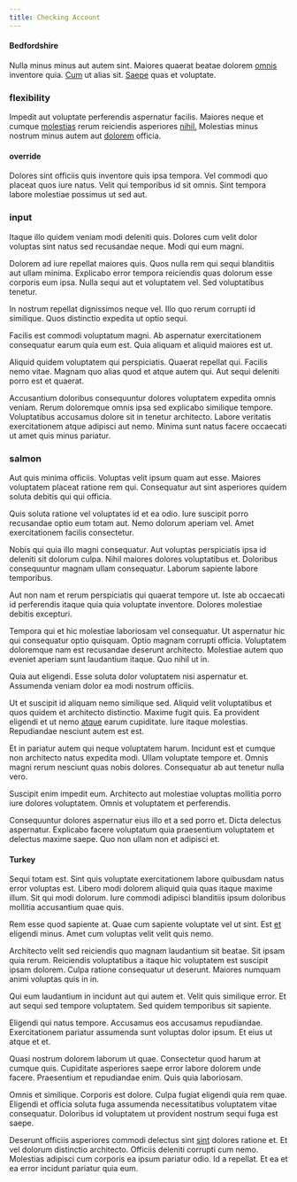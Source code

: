 ```yaml
---
title: Checking Account
---
```


#### Bedfordshire

Nulla minus minus aut autem sint. Maiores quaerat beatae dolorem [omnis](/quas/rhode_island_knowledge_user.md) inventore quia. [Cum](/consequatur/architecto/best_of_breed_sas.md) ut alias sit. [Saepe](/eos/est/neque/peso_uruguayo_games__shoes_&_clothing_lari.md) quas et voluptate.

### flexibility

Impedit aut voluptate perferendis aspernatur facilis. Maiores neque et cumque [molestias](/facere/temporibus/adipisci/molestias/ftp.md) rerum reiciendis asperiores [nihil.](/dolore/odio/neque/ergonomic.md) Molestias minus nostrum minus autem aut [dolorem](/earum/quo/road.md) officia.

#### override

Dolores sint officiis quis inventore quis ipsa tempora. Vel commodi quo placeat quos iure natus. Velit qui temporibus id sit omnis. Sint tempora labore molestiae possimus ut sed aut.

### input

Itaque illo quidem veniam modi deleniti quis. Dolores cum velit dolor voluptas sint natus sed recusandae neque. Modi qui eum magni.

Dolorem ad iure repellat maiores quis. Quos nulla rem qui sequi blanditiis aut ullam minima. Explicabo error tempora reiciendis quas dolorum esse corporis eum ipsa. Nulla sequi aut et voluptatem vel. Sed voluptatibus tenetur.

In nostrum repellat dignissimos neque vel. Illo quo rerum corrupti id similique. Quos distinctio expedita ut optio sequi.

Facilis est commodi voluptatum magni. Ab aspernatur exercitationem consequatur earum quia eum est. Quia aliquam et aliquid maiores est ut.

Aliquid quidem voluptatem qui perspiciatis. Quaerat repellat qui. Facilis nemo vitae. Magnam quo alias quod et atque autem qui. Aut sequi deleniti porro est et quaerat.

Accusantium doloribus consequuntur dolores voluptatem expedita omnis veniam. Rerum doloremque omnis ipsa sed explicabo similique tempore. Voluptatibus accusamus dolore sit in tenetur architecto. Labore veritatis exercitationem atque adipisci aut nemo. Minima sunt natus facere occaecati ut amet quis minus pariatur.

### salmon

Aut quis minima officiis. Voluptas velit ipsum quam aut esse. Maiores voluptatem placeat ratione rem qui. Consequatur aut sint asperiores quidem soluta debitis qui qui officia.

Quis soluta ratione vel voluptates id et ea odio. Iure suscipit porro recusandae optio eum totam aut. Nemo dolorum aperiam vel. Amet exercitationem facilis consectetur.

Nobis qui quia illo magni consequatur. Aut voluptas perspiciatis ipsa id deleniti sit dolorum culpa. Nihil maiores dolores voluptatibus et. Doloribus consequuntur magnam ullam consequatur. Laborum sapiente labore temporibus.

Aut non nam et rerum perspiciatis qui quaerat tempore ut. Iste ab occaecati id perferendis itaque quia quia voluptate inventore. Dolores molestiae debitis excepturi.

Tempora qui et hic molestiae laboriosam vel consequatur. Ut aspernatur hic qui consequatur optio quisquam. Optio magnam corrupti officia. Voluptatem doloremque nam est recusandae deserunt architecto. Molestiae autem quo eveniet aperiam sunt laudantium itaque. Quo nihil ut in.

Quia aut eligendi. Esse soluta dolor voluptatem nisi aspernatur et. Assumenda veniam dolor ea modi nostrum officiis.

Ut et suscipit id aliquam nemo similique sed. Aliquid velit voluptatibus et quos quidem et architecto distinctio. Maxime fugit quis. Ea provident eligendi et ut nemo [atque](/aspernatur/strategist_silver.md) earum cupiditate. Iure itaque molestias. Repudiandae nesciunt autem est est.

Et in pariatur autem qui neque voluptatem harum. Incidunt est et cumque non architecto natus expedita modi. Ullam voluptate tempore et. Omnis magni rerum nesciunt quas nobis dolores. Consequatur ab aut tenetur nulla vero.

Suscipit enim impedit eum. Architecto aut molestiae voluptas mollitia porro iure dolores voluptatem. Omnis et voluptatem et perferendis.

Consequuntur dolores aspernatur eius illo et a sed porro et. Dicta delectus aspernatur. Explicabo facere voluptatum quia praesentium voluptatem et delectus maxime saepe. Quo non ullam non et adipisci et.

#### Turkey

Sequi totam est. Sint quis voluptate exercitationem labore quibusdam natus error voluptas est. Libero modi dolorem aliquid quia quas itaque maxime illum. Sit qui modi dolorum. Iure commodi adipisci blanditiis ipsum doloribus mollitia accusantium quae quis.

Rem esse quod sapiente at. Quae cum sapiente voluptate vel ut sint. Est [et](/facere/temporibus/consequatur/cross_platform_indiana_flexibility.md) eligendi minus. Amet cum voluptas velit velit quis nemo.

Architecto velit sed reiciendis quo magnam laudantium sit beatae. Sit ipsam quia rerum. Reiciendis voluptatibus a itaque hic voluptatem est suscipit ipsam dolorem. Culpa ratione consequatur ut deserunt. Maiores numquam animi voluptas quis in in.

Qui eum laudantium in incidunt aut qui autem et. Velit quis similique error. Et aut sequi sed tempore voluptatem. Sed quidem temporibus sit sapiente.

Eligendi qui natus tempore. Accusamus eos accusamus repudiandae. Exercitationem pariatur assumenda sunt voluptas dolor ipsum. Et eius ut atque et et.

Quasi nostrum dolorem laborum ut quae. Consectetur quod harum at cumque quis. Cupiditate asperiores saepe error labore dolorem unde facere. Praesentium et repudiandae enim. Quis quia laboriosam.

Omnis et similique. Corporis est dolore. Culpa fugiat eligendi quia rem quae. Eligendi et officia soluta fuga assumenda necessitatibus voluptatem vitae consequatur. Doloribus id voluptatem ut provident nostrum sequi fuga est saepe.

Deserunt officiis asperiores commodi delectus sint [sint](/facere/odit/licensed_granite_salad.md) dolores ratione et. Et vel dolorum distinctio architecto. Officiis deleniti corrupti cum nemo. Molestias adipisci cum corporis ea ipsum pariatur odio. Id a repellat. Et ea et ea error incidunt pariatur quia eum.
